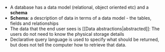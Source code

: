 - A database has a data model (relational, object oriented etc) and a **schema**
- **Schema**: a description of data in terms of a data model - the tables, fields and relationships
- The data that the end user sees is [[Data abstractions|abstracted]]: The users do not need to know the physical storage details
- Declarative query language is used to specify what should be returned, but does not tell the computer how to retrieve that data.